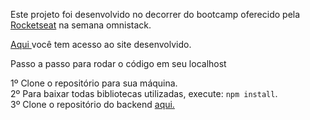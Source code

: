 Este projeto foi desenvolvido no decorrer do bootcamp oferecido pela <a href="https://rocketseat.com.br/"> Rocketseat</a> na semana omnistack.

<a href="https://frontend-omnistack5623.herokuapp.com/" target="_blank">Aqui </a> você tem acesso ao site desenvolvido.

Passo a passo para rodar o código em seu localhost

1º Clone o repositório para sua máquina.
<br>
2º Para baixar todas bibliotecas utilizadas, execute: `npm install`.
<br>
3º Clone o repositório do backend <a href="https://github.com/iurilimamarques/backend-rocketbox"> aqui.</a>
